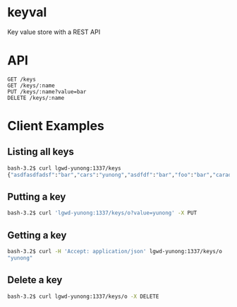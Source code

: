 keyval
======

Key value store with a REST API

# API
```
GET /keys
GET /keys/:name
PUT /keys/:name?value=bar
DELETE /keys/:name
```

# Client Examples

## Listing all keys
```bash
bash-3.2$ curl lgwd-yunong:1337/keys
{"asdfasdfadsf":"bar","cars":"yunong","asdfdf":"bar","foo":"bar","caradadsfadsf":"yunong","asdf":"bar","mr":"foo"
```

## Putting a key
```bash
bash-3.2$ curl 'lgwd-yunong:1337/keys/o?value=yunong' -X PUT
```

## Getting a key

```bash
bash-3.2$ curl -H 'Accept: application/json' lgwd-yunong:1337/keys/o
"yunong"
```

## Delete a key

```bash
bash-3.2$ curl lgwd-yunong:1337/keys/o -X DELETE
```


